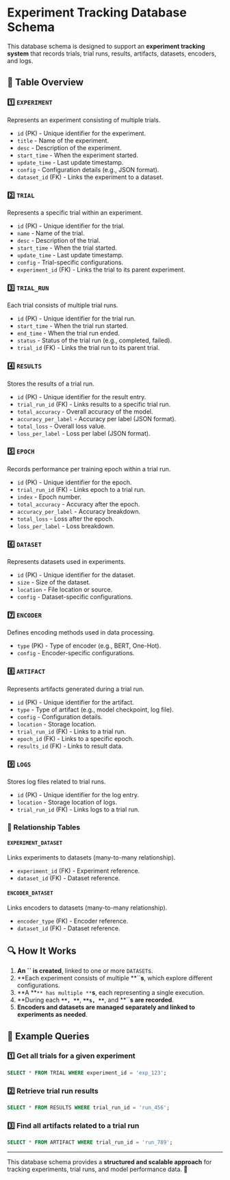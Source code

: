 # Experiment Tracking Database Schema

This database schema is designed to support an **experiment tracking system** that records trials, trial runs, results, artifacts, datasets, encoders, and logs.

## 📌 Table Overview

### 1️⃣ `EXPERIMENT`

Represents an experiment consisting of multiple trials.

- `id` (PK) - Unique identifier for the experiment.
- `title` - Name of the experiment.
- `desc` - Description of the experiment.
- `start_time` - When the experiment started.
- `update_time` - Last update timestamp.
- `config` - Configuration details (e.g., JSON format).
- `dataset_id` (FK) - Links the experiment to a dataset.

### 2️⃣ `TRIAL`

Represents a specific trial within an experiment.

- `id` (PK) - Unique identifier for the trial.
- `name` - Name of the trial.
- `desc` - Description of the trial.
- `start_time` - When the trial started.
- `update_time` - Last update timestamp.
- `config` - Trial-specific configurations.
- `experiment_id` (FK) - Links the trial to its parent experiment.

### 3️⃣ `TRIAL_RUN`

Each trial consists of multiple trial runs.

- `id` (PK) - Unique identifier for the trial run.
- `start_time` - When the trial run started.
- `end_time` - When the trial run ended.
- `status` - Status of the trial run (e.g., completed, failed).
- `trial_id` (FK) - Links the trial run to its parent trial.

### 4️⃣ `RESULTS`

Stores the results of a trial run.

- `id` (PK) - Unique identifier for the result entry.
- `trial_run_id` (FK) - Links results to a specific trial run.
- `total_accuracy` - Overall accuracy of the model.
- `accuracy_per_label` - Accuracy per label (JSON format).
- `total_loss` - Overall loss value.
- `loss_per_label` - Loss per label (JSON format).

### 5️⃣ `EPOCH`

Records performance per training epoch within a trial run.

- `id` (PK) - Unique identifier for the epoch.
- `trial_run_id` (FK) - Links epoch to a trial run.
- `index` - Epoch number.
- `total_accuracy` - Accuracy after the epoch.
- `accuracy_per_label` - Accuracy breakdown.
- `total_loss` - Loss after the epoch.
- `loss_per_label` - Loss breakdown.

### 6️⃣ `DATASET`

Represents datasets used in experiments.

- `id` (PK) - Unique identifier for the dataset.
- `size` - Size of the dataset.
- `location` - File location or source.
- `config` - Dataset-specific configurations.

### 7️⃣ `ENCODER`

Defines encoding methods used in data processing.

- `type` (PK) - Type of encoder (e.g., BERT, One-Hot).
- `config` - Encoder-specific configurations.

### 8️⃣ `ARTIFACT`

Represents artifacts generated during a trial run.

- `id` (PK) - Unique identifier for the artifact.
- `type` - Type of artifact (e.g., model checkpoint, log file).
- `config` - Configuration details.
- `location` - Storage location.
- `trial_run_id` (FK) - Links to a trial run.
- `epoch_id` (FK) - Links to a specific epoch.
- `results_id` (FK) - Links to result data.

### 9️⃣ `LOGS`

Stores log files related to trial runs.

- `id` (PK) - Unique identifier for the log entry.
- `location` - Storage location of logs.
- `trial_run_id` (FK) - Links logs to a trial run.

### 🔁 Relationship Tables

#### `EXPERIMENT_DATASET`

Links experiments to datasets (many-to-many relationship).

- `experiment_id` (FK) - Experiment reference.
- `dataset_id` (FK) - Dataset reference.

#### `ENCODER_DATASET`

Links encoders to datasets (many-to-many relationship).

- `encoder_type` (FK) - Encoder reference.
- `dataset_id` (FK) - Dataset reference.

## 🔍 How It Works

1. **An **``** is created**, linked to one or more `DATASET`s.
2. **Each experiment consists of multiple **``**s**, which explore different configurations.
3. **A **``** has multiple **``**s**, each representing a single execution.
4. **During each **``**, **``**, **``**s, **``**, and **``**s are recorded**.
5. **Encoders and datasets are managed separately and linked to experiments as needed**.

## 📂 Example Queries

### 1️⃣ Get all trials for a given experiment

```sql
SELECT * FROM TRIAL WHERE experiment_id = 'exp_123';
```

### 2️⃣ Retrieve trial run results

```sql
SELECT * FROM RESULTS WHERE trial_run_id = 'run_456';
```

### 3️⃣ Find all artifacts related to a trial run

```sql
SELECT * FROM ARTIFACT WHERE trial_run_id = 'run_789';
```

---

This database schema provides a **structured and scalable approach** for tracking experiments, trial runs, and model performance data. 🚀

